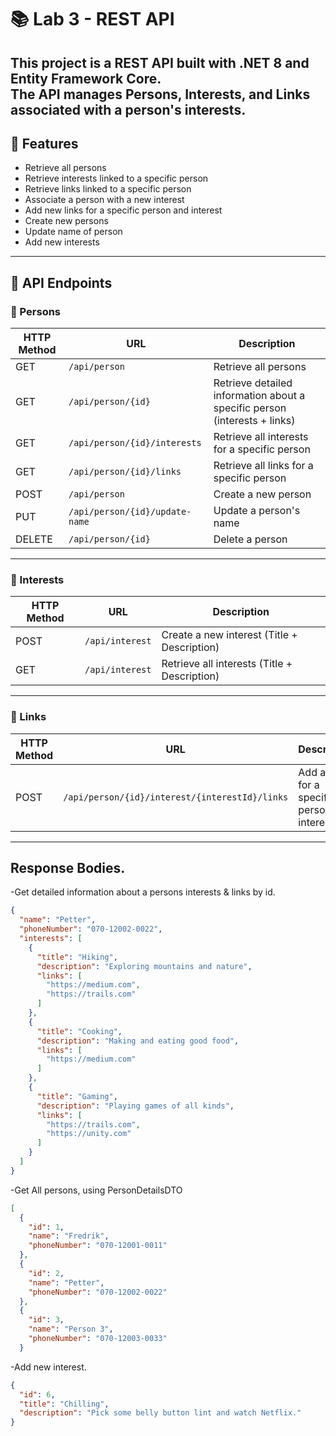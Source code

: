 # 📚 Lab 3 - REST API

This project is a REST API built with .NET 8 and Entity Framework Core.  
The API manages **Persons**, **Interests**, and **Links** associated with a person's interests.
---

## 🚀 Features

- Retrieve all persons
- Retrieve interests linked to a specific person
- Retrieve links linked to a specific person
- Associate a person with a new interest
- Add new links for a specific person and interest
- Create new persons
- Update name of person
- Add new interests

---

## 🔗 API Endpoints

### 👤 Persons

| HTTP Method | URL | Description |
|-------------|-----|-------------|
| GET | `/api/person` | Retrieve all persons |
| GET | `/api/person/{id}` | Retrieve detailed information about a specific person (interests + links) |
| GET | `/api/person/{id}/interests` | Retrieve all interests for a specific person |
| GET | `/api/person/{id}/links` | Retrieve all links for a specific person |
| POST | `/api/person` | Create a new person |
| PUT | `/api/person/{id}/update-name` | Update a person's name |
| DELETE | `/api/person/{id}` | Delete a person |

---

### 🎯 Interests

| HTTP Method | URL | Description |
|-------------|-----|-------------|
| POST | `/api/interest` | Create a new interest (Title + Description) |
| GET | `/api/interest` | Retrieve all interests (Title + Description) |

---

### 🔗 Links

| HTTP Method | URL | Description |
|-------------|-----|-------------|
| POST | `/api/person/{id}/interest/{interestId}/links` | Add a link for a specific person's interest |

---

## Response Bodies.

-Get detailed information about a persons interests & links by id.
```json
{
  "name": "Petter",
  "phoneNumber": "070-12002-0022",
  "interests": [
    {
      "title": "Hiking",
      "description": "Exploring mountains and nature",
      "links": [
        "https://medium.com",
        "https://trails.com"
      ]
    },
    {
      "title": "Cooking",
      "description": "Making and eating good food",
      "links": [
        "https://medium.com"
      ]
    },
    {
      "title": "Gaming",
      "description": "Playing games of all kinds",
      "links": [
        "https://trails.com",
        "https://unity.com"
      ]
    }
  ]
}
```

-Get All persons, using PersonDetailsDTO
```json
[
  {
    "id": 1,
    "name": "Fredrik",
    "phoneNumber": "070-12001-0011"
  },
  {
    "id": 2,
    "name": "Petter",
    "phoneNumber": "070-12002-0022"
  },
  {
    "id": 3,
    "name": "Person 3",
    "phoneNumber": "070-12003-0033"
  }
```
-Add new interest.
```json
{
  "id": 6,
  "title": "Chilling",
  "description": "Pick some belly button lint and watch Netflix."
}
```



